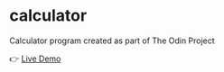 # calculator

Calculator program created as part of The Odin Project

:point_right: [Live Demo](https://rimasem.github.io/calculator/)
